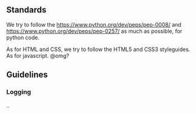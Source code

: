 ## Standards
We try to follow the <https://www.python.org/dev/peps/pep-0008/> and <https://www.python.org/dev/peps/pep-0257/> as much as possible, for python code.

As for HTML and CSS, we try to follow the HTML5 and CSS3 styleguides.
As for javascript. @omg?

## Guidelines

### Logging
..